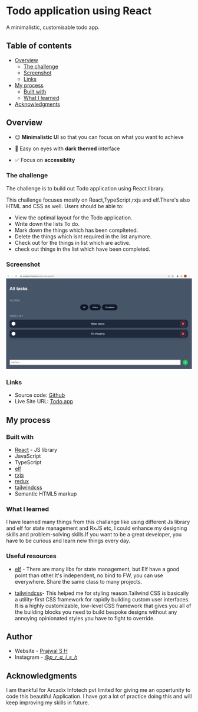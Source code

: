 # Todo application using React 

A minimalistic, customisable todo app.

## Table of contents

- [Overview](#overview)
  - [The challenge](#the-challenge)
  - [Screenshot](#screenshot)
  - [Links](#links)
- [My process](#my-process)
  - [Built with](#built-with)
  - [What I learned](#what-i-learned)
- [Acknowledgments](#acknowledgments)

## Overview

- 😉 **Minimalistic UI** so that you can focus on what you want to achieve

- 👀 Easy on eyes with **dark themed** interface

- ✅ Focus on **accessiblity**
 
### The challenge
The challenge is to build out Todo application using React library.

This challenge focuses mostly on React,TypeScript,rxjs and elf.There's also HTML and CSS as well.
Users should be able to:

- View the optimal layout for the Todo application.
- Write down the lists To do.
- Mark down the things which has been complteted.
- Delete the things which isnt required in the list anymore.
- Check out for the things in list which are active.
- check out things in the list which have been completed.
 
### Screenshot

![](https://github.com/PrajwalSH19/react-todo-project/blob/main/public/Screenshot-todoapp.png)

### Links

- Source code: [Github](https://github.com/PrajwalSH19/react-todo-project.git)
- Live Site URL: [Todo app](https://prajwalsh19.github.io/react-todo-project/)

## My process

### Built with

- [React](https://reactjs.org/) - JS library
- JavaScript
- TypeScript
- [elf](https://ngneat.github.io/elf/)
- [rxjs](https://rxjs.dev/)
- [redux](https://redux.js.org/)
- [tailwindcss](https://tailwindui.com/)
- Semantic HTML5 markup

### What I learned

I have learned many things from this challange like using different Js library and elf for state management and RxJS etc, I could enhance my designing skills and problem-solving skills.If you want to be a great developer, you have to be curious and learn new things every day.

### Useful resources

- [elf](https://ngneat.github.io/elf/) - There are many libs for state management, but Elf have a good point than other.It's independent, no bind to FW, you can use everywhere. Share the same class to many projects.

- [tailwindcss](https://tailwindui.com/)- This helped me for styling reason.Tailwind CSS is basically a utility-first CSS framework for rapidly building custom user interfaces. It is a highly customizable, low-level CSS framework that gives you all of the building blocks you need to build bespoke designs without any annoying opinionated styles you have to fight to override.


## Author

- Website - [Prajwal S H](https://github.com/PrajwalSH19)
- Instagram - [@_p_r_a_j_s_h_](https://www.instagram.com/_p_r_a_j_s_h_)

## Acknowledgments
I am thankful for Arcadix Infotech pvt limited for giving me an oppertunity to code this beautiful Application. I have got a lot of practice doing this and will keep improving my skills in future.
